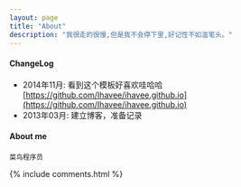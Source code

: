 ```yaml
---
layout: page
title: "About"
description: "我很走的很慢,但是我不会停下里,好记性不如滥笔头。"
---
```


#### ChangeLog

- 2014年11月:    看到这个模板好喜欢哇哈哈[https://github.com/Ihavee/ihavee.github.io](https://github.com/Ihavee/ihavee.github.io)
- 2013年03月:    建立博客，准备记录

#### About me

	菜鸟程序员

{% include comments.html %}
